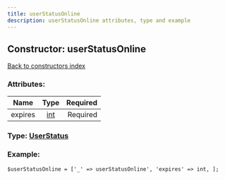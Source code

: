 ```yaml
---
title: userStatusOnline
description: userStatusOnline attributes, type and example
---
```

## Constructor: userStatusOnline  
[Back to constructors index](index.md)



### Attributes:

| Name     |    Type       | Required |
|----------|:-------------:|---------:|
|expires|[int](../types/int.md) | Required|



### Type: [UserStatus](../types/UserStatus.md)


### Example:

```
$userStatusOnline = ['_' => userStatusOnline', 'expires' => int, ];
```